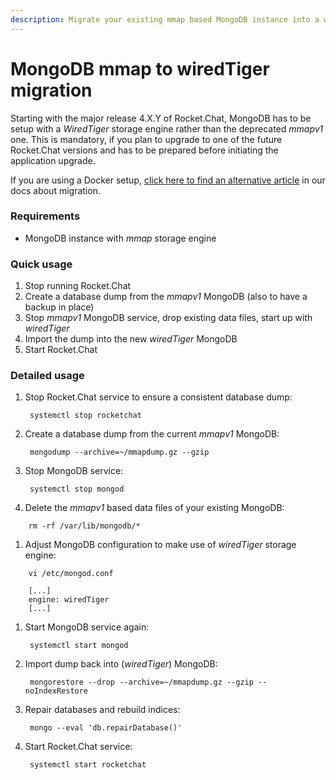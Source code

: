 ```yaml
---
description: Migrate your existing mmap based MongoDB instance into a wiredTiger manually.
---
```


# MongoDB mmap to wiredTiger migration

Starting with the major release 4.X.Y of Rocket.Chat, MongoDB has to be setup with a _WiredTiger_ storage engine rather than the deprecated _mmapv1_ one. This is mandatory, if you plan to upgrade to one of the future Rocket.Chat versions and has to be prepared before initiating the application upgrade.

If you are using a Docker setup, [click here to find an alternative article](https://docs.rocket.chat/installation/docker-containers/mongodb-mmap-to-wiredtiger-migration) in our docs about migration. 

### Requirements

* MongoDB instance with _mmap_ storage engine

### Quick usage

1. Stop running Rocket.Chat
2. Create a database dump from the _mmapv1_ MongoDB \(also to have a backup in place\)
3. Stop _mmapv1_ MongoDB service, drop existing data files, start up with _wiredTiger_
4. Import the dump into the new _wiredTiger_ MongoDB
5. Start Rocket.Chat

### Detailed usage

1. Stop Rocket.Chat service to ensure a consistent database dump:

   ```text
    systemctl stop rocketchat
   ```

2. Create a database dump from the current _mmapv1_ MongoDB:

   ```text
    mongodump --archive=~/mmapdump.gz --gzip
   ```

3. Stop MongoDB service:

   ```text
    systemctl stop mongod
   ```

4. Delete the _mmapv1_ based data files of your existing MongoDB:

```text
    rm -rf /var/lib/mongodb/*
```

1. Adjust MongoDB configuration to make use of _wiredTiger_ storage engine:

```text
    vi /etc/mongod.conf
```

```text
    [...]
    engine: wiredTiger
    [...]
```

1. Start MongoDB service again:

   ```text
    systemctl start mongod
   ```

2. Import dump back into \(_wiredTiger_\) MongoDB:

   ```text
    mongorestore --drop --archive=~/mmapdump.gz --gzip --noIndexRestore
   ```

3. Repair databases and rebuild indices:

   ```text
    mongo --eval 'db.repairDatabase()'
   ```

4. Start Rocket.Chat service:

   ```text
    systemctl start rocketchat
   ```



